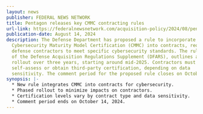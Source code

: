 ```yaml
---
layout: news
publisher: FEDERAL NEWS NETWORK
title: Pentagon releases key CMMC contracting rules
url-link: https://federalnewsnetwork.com/acquisition-policy/2024/08/pentagon-release-key-cmmc-contracting-rules/
publication-date: August 14, 2024
description: The Defense Department has proposed a rule to incorporate
  Cybersecurity Maturity Model Certification (CMMC) into contracts, requiring
  defense contractors to meet specific cybersecurity standards. The rule, part
  of the Defense Acquisition Regulations Supplement (DFARS), outlines a phased
  rollout over three years, starting around mid-2025. Contractors must either
  self-assess or obtain third-party certification, depending on data
  sensitivity. The comment period for the proposed rule closes on October 14.
synopsis: |-
  * New rule integrates CMMC into contracts for cybersecurity.
  * Phased rollout to minimize impacts on contractors.
  * Certification levels vary by contract type and data sensitivity.
  * Comment period ends on October 14, 2024.
---
```

